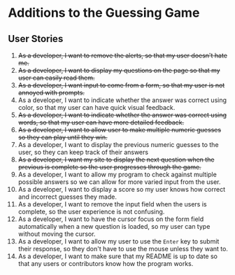 # Additions to the Guessing Game
## User Stories

1. ~~As a developer, I want to remove the alerts, so that my user doesn't hate me.~~
2. ~~As a developer, I want to display my questions on the page so that my user can easily read them.~~
3. ~~As a developer, I want input to come from a form, so that my user is not annoyed with prompts.~~
4. As a developer, I want to indicate whether the answer was correct using color, so that my user can have quick visual feedback.
5. ~~As a developer, I want to indicate whether the answer was correct using words, so that my user can have more detailed feedback.~~
6. ~~As a developer, I want to allow user to make multiple numeric guesses so they can play until they win.~~
6. As a developer, I want to display the previous numeric guesses to the user, so they can keep track of their answers
7. ~~As a developer, I want my site to display the next question when the previous is complete so the user progresses through the game.~~
8. As a developer, I want to allow my program to check against multiple possible answers so we can allow for more varied input from the user.
9. As a developer, I want to display a score so my user knows how correct and incorrect guesses they made.
10. As a developer, I want to remove the input field when the users is complete, so the user experience is not confusing.
11. As a developer, I want to have the cursor focus on the form field automatically when a new question is loaded, so my user can type without moving the cursor.
12. As a developer, I want to allow my user to use the `Enter` key to submit their response, so they don't have to use the mouse unless they want to.
13. As a developer, I want to make sure that my README is up to date so that any users or contributors know how the program works.

